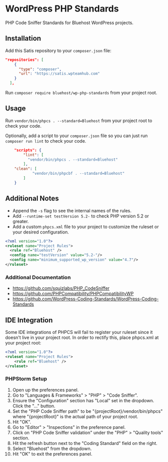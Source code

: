 # WordPress PHP Standards

PHP Code Sniffer Standards for Bluehost WordPress projects.

## Installation

Add this Satis repository to your `composer.json` file:

```json
"repositories": [
    {
      "type": "composer",
      "url": "https://satis.wpteamhub.com"
    }
  ],
```

Run `composer require bluehost/wp-php-standards` from your project root.

## Usage

Run `vendor/bin/phpcs . --standard=Bluehost` from your project root to check your code.

Optionally, add a script to your `composer.json` file so you can just run `composer run lint` to check your code.

```json
    "scripts": {
        "lint": [
          "vendor/bin/phpcs . --standard=Bluehost"
        ],
	"clean": [
            "vendor/bin/phpcbf . --standard=Bluehost"
        ]
    }
```

## Additional Notes
- Append the `-s` flag to see the internal names of the rules.
- Add `--runtime-set testVersion 5.2-` to check PHP version 5.2 or greater.
- Add a custom `phpcs.xml` file to your project to customize the ruleset or your desired configuration.

```xml
<?xml version="1.0"?>
<ruleset name="Project Rules">
  <rule ref="Bluehost" />
  <config name="testVersion" value="5.2-"/>
  <config name="minimum_supported_wp_version" value="4.7"/>
</ruleset>
```

### Additional Documentation
- https://github.com/squizlabs/PHP_CodeSniffer
- https://github.com/PHPCompatibility/PHPCompatibilityWP
- https://github.com/WordPress-Coding-Standards/WordPress-Coding-Standards

## IDE Integration
Some IDE integrations of PHPCS  will fail to register your ruleset since it doesn't live in your project root. In order to rectify this, place phpcs.xml at your project root:

```xml
<?xml version="1.0"?>
<ruleset name="Project Rules">
	<rule ref="Bluehost" />
</ruleset>
```

### PHPStorm Setup

1. Open up the preferences panel.
2. Go to "Languages & Frameworks" > "PHP" > "Code Sniffer".
3. Ensure the "Configuration" section has "Local" set in the dropdown. Click the "..." button.
4. Set the "PHP Code Sniffer path" to be "{projectRoot}/vendor/bin/phpcs" where "{projectRoot}" is the actual path of your project root.
5. Hit "OK".
6. Go to "Editor" > "Inspections" in the preference panel.
7. Click on "PHP Code Sniffer validation" under the "PHP" > "Quality tools" section.
8. Hit the refresh button next to the "Coding Standard" field on the right.
9. Select "Bluehost" from the dropdown.
10. Hit "OK" to exit the preferences panel.
